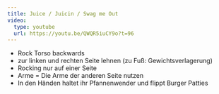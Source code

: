 ```yaml
---
title: Juice / Juicin / Swag me Out
video:
  type: youtube
  url: https://youtu.be/QWQR5iuCY9o?t=96
---
```


- Rock Torso backwards
- zur linken und rechten Seite lehnen (zu Fuß: Gewichtsverlagerung)
- Rocking nur auf einer Seite
- Arme = Die Arme der anderen Seite nutzen
- In den Händen haltet ihr Pfannenwender und flippt Burger Patties
